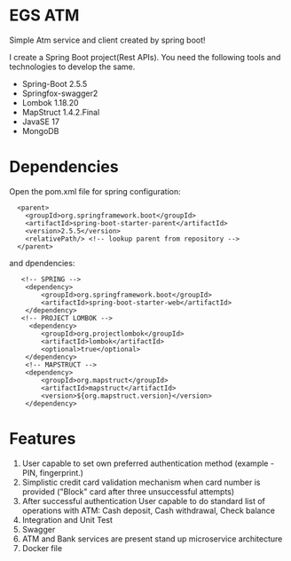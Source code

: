 # EGS ATM
Simple Atm service and client created by spring boot!

I create a Spring Boot project(Rest APIs). You need the following tools and technologies to develop the same.
- Spring-Boot 2.5.5
- Springfox-swagger2 
- Lombok 1.18.20
- MapStruct 1.4.2.Final
- JavaSE 17
- MongoDB

# Dependencies
Open the pom.xml file for spring configuration:

      <parent>
        <groupId>org.springframework.boot</groupId>
        <artifactId>spring-boot-starter-parent</artifactId>
        <version>2.5.5</version>
        <relativePath/> <!-- lookup parent from repository -->
      </parent>

and dpendencies:

       <!-- SPRING -->
        <dependency>
            <groupId>org.springframework.boot</groupId>
            <artifactId>spring-boot-starter-web</artifactId>
        </dependency>
       <!-- PROJECT LOMBOK -->
         <dependency>
            <groupId>org.projectlombok</groupId>
            <artifactId>lombok</artifactId>
            <optional>true</optional>
        </dependency>
        <!-- MAPSTRUCT -->
        <dependency>
            <groupId>org.mapstruct</groupId>
            <artifactId>mapstruct</artifactId>
            <version>${org.mapstruct.version}</version>
        </dependency>
         


# Features

1. User capable to set own preferred authentication method (example - PIN, fingerprint.)
2. Simplistic credit card validation mechanism when card number is provided ("Block" card after three unsuccessful attempts)
3. After successful authentication User capable to do standard list of operations with ATM: Cash deposit, Cash withdrawal, Check balance
4. Integration and Unit Test
5. Swagger 
6. ATM and Bank services are present stand up microservice architecture
7. Docker file